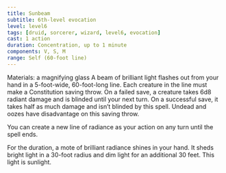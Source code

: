 ```yaml
---
title: Sunbeam
subtitle: 6th-level evocation
level: level6
tags: [druid, sorcerer, wizard, level6, evocation]
cast: 1 action
duration: Concentration, up to 1 minute
components: V, S, M
range: Self (60-foot line)
---
```

Materials: a magnifying glass
A beam of brilliant light flashes out from your hand in a 5-foot-wide, 60-foot-long line. Each creature in the line must make a Constitution saving throw. On a failed save, a creature takes 6d8 radiant damage and is blinded until your next turn. On a successful save, it takes half as much damage and isn’t blinded by this spell. Undead and oozes have disadvantage on this saving throw.

You can create a new line of radiance as your action on any turn until the spell ends.

For the duration, a mote of brilliant radiance shines in your hand. It sheds bright light in a 30-foot radius and dim light for an additional 30 feet. This light is sunlight.